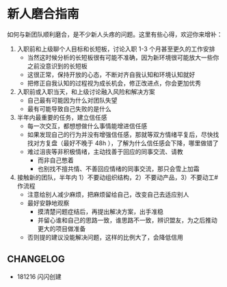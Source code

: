 # 新人磨合指南

如何与新团队顺利磨合，是不少新人头疼的问题。这里有些心得，欢迎你来增补：

1. 入职前和上级聊个人目标和长短板，讨论入职 1-3 个月甚至更久的工作安排
    - 当然这时候分析的长短板很有可能不准确，因为新环境很可能放大一些你之前没意识到的长短板
    - 这很正常，保持开放的心态，不断对齐自我认知和环境认知就好
    - 把修正自我认知的过程视为成长机会，修正改进点，你会更加优秀 
2. 入职前或入职当天，和上级讨论融入风险和解决方案
    - 自己最有可能因为什么对团队失望
    - 最有可能导致自己失败的是什么
2. 半年内最重要的任务，建立信任感
    - 每一次交互，都想想做什么事情能增进信任感
    - 如果发现自己的行为并没有增强信任感，那就等双方情绪平复后，尽快找找对方复盘（最好不晚于 48h ），了解为什么信任感会下降，哪里做错了
    - 难过沮丧等非积极情绪，主动找善于回应的同事交流、请教
        - 而非自己憋着
        - 也别找不擅共情、不善回应情绪的同事交流，那只会雪上加霜
3. 接触新的团队，半年内 1）不要动组织结构，2）不要动产品，3）不要动工#作流程
    - 注意给别人减少麻烦，把麻烦留给自己，改变自己去适应别人
    - 最好安静地观察
        - 摸清楚问题症结后，再提出解决方案，出手准稳
        - 并留心谁和自己的思路一致，谁思路不一致，辨识盟友，为之后推动更大的项目做准备
    - 否则提的建议没能解决问题，这样的比例大了，会降低信用


## CHANGELOG 

- 181216 闪闪创建